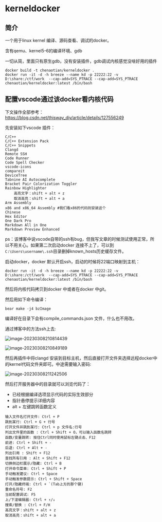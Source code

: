 # kerneldocker

## 简介

一个用于linux kernel 编译、源码查看、调试的docker。

含有qemu、kernel5-6的编译环境、gdb

一切从简，里面只有原生gdb，没有安装插件，gdb调试内核感觉没啥好用的插件

```
docker build -t chenaotian/kerneldocker .
docker run -it -d -h breeze --name kd -p 22222:22 -v D:\share:/ctf/work  --cap-add=SYS_PTRACE --cap-add=SYS_PTRACE chenaotian/kerneldocker:latest /bin/bash
```



## 配置vscode通过该docker看内核代码

下文操作全部参考：https://blog.csdn.net/thisway_diy/article/details/127556249

先安装如下vscode 插件：

```
C/C++
C/C++ Extension Pack
C/C++ Snippets
Clangd
Remote SSH
Code Runner
Code Spell Checker
vscode-icons
compareit
DeviceTree
Tabnine AI Autocomplete
Bracket Pair Colorization Toggler
Rainbow Highlighter
    高亮文字：shift + alt + z
    取消高亮：shift + alt + a
Arm Assembly
x86 and x86_64 Assembly #我们看x86的代码则安装这个
Chinese
Hex Editor
One Dark Pro
Markdown All in One
Markdown Preview Enhanced
```

ps：该博客中说vscode自带的ssh有bug，但我写文章的时候测试使用正常，所以不用关心。如果第二次启动docker 连接不上了，可以到`C:\Users\username\.ssh`目录删掉known_hosts历史缓存文件。

启动docker，docker 默认开启ssh，启动的时候将22端口映射到主机：

```
docker run -it -d -h breeze --name kd -p 22222:22 -v D:\share:/ctf/work  --cap-add=SYS_PTRACE --cap-add=SYS_PTRACE chenaotian/kerneldocker:latest /bin/bash
```

然后将内核代码拷贝到docker 中或者在docker 中git。

然后用如下命令编译：

```
bear make -j4 bzImage
```

编译好在目录下会有compile_commands.json 文件，什么也不用改。

通过博客中的方法ssh上去:

![image-20230308210814439](readme.assets/image-20230308210814439.png)

![image-20230308210849189](readme.assets/image-20230308210849189.png)

然后再插件中将clangd 安装到目标主机，然后直接打开文件夹选择远程docker中的kernel代码文件夹即可。中途需要输入密码:

![image-20230308211242506](readme.assets/image-20230308211242506.png)

然后打开服务器中的目录就可以浏览代码了：

- 已经根据编译选项显示代码的实际生效部分
- 指针悬停提示详细内容
- alt + 左键跳转函数定义

```
输入文件名打开文件: Ctrl + P
跳到某行: Ctrl + G + 行号
打开文件并跳到某行: Ctrl + p 文件名:行号
列出文件里的函数 : Ctrl + Shift + O，可以输入函数名跳转
函数/变量跳转: 按住Ctrl同时使用鼠标左键点击、F12
前进: Ctrl + Shift + -
后退: Ctrl + Alt + -
列出引用 : Shift + F12
查找所有引用 : Alt + Shift + F12
切换侧边栏展示/隐藏: Ctrl + B
打开命令菜单: Ctrl + Shift + P
手动触发建议: Ctrl + Space
手动触发参数提示: Ctrl + Shift + Space
打开/隐藏终端: Ctrl + `(Tab上方的那个键)
重命名符号: F2
当前配置调试: F5
上/下滚编辑器: Ctrl + ↑/↓
搜索/替换 : Ctrl + F/H
高亮文字：shift + alt + z
取消高亮：shift + alt + a
```






